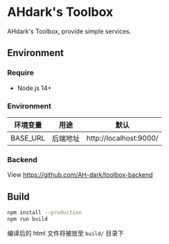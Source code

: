 # AHdark's Toolbox

AHdark's Toolbox, provide simple services.

## Environment

### Require

* Node.js 14+

### Environment

| 环境变量     | 用途   | 默认                     |
|----------|------|------------------------|
| BASE_URL | 后端地址 | http://localhost:9000/ |

### Backend

View <https://github.com/AH-dark/toolbox-backend>

## Build

```bash
npm install --production
npm run build
```

编译后的 html 文件将被放至 `build/` 目录下
